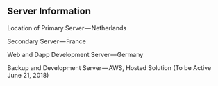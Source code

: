 ## Server Information
Location of Primary Server — Netherlands

Secondary Server — France

Web and Dapp Development Server — Germany

Backup and Development Server — AWS, Hosted Solution (To be Active June 21, 2018)